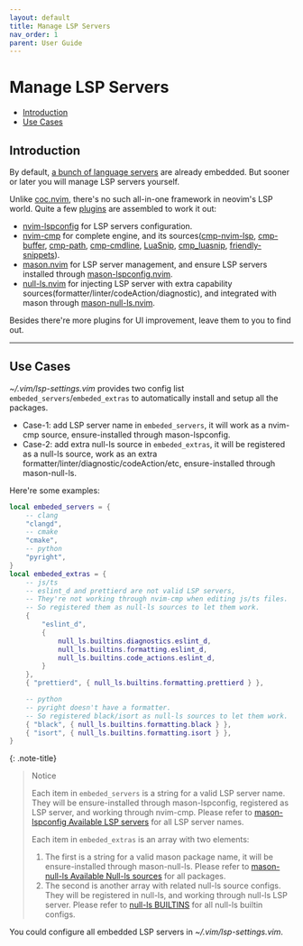 ```yaml
---
layout: default
title: Manage LSP Servers
nav_order: 1
parent: User Guide
---
```


# Manage LSP Servers

- [Introduction](#introduction)
- [Use Cases](#use-cases)

## Introduction

By default, [a bunch of language servers](/lin.nvim.dev/appendix/#lsp-servers) are already embedded. But sooner or later you will manage LSP servers yourself.

Unlike [coc.nvim](https://github.com/neoclide/coc.nvim), there's no such all-in-one framework in neovim's LSP world. Quite a few [plugins](/lin.nvim.dev/user-guide/#ide-like-editing-features) are assembled to work it out:

- [nvim-lspconfig](https://github.com/neovim/nvim-lspconfig) for LSP servers configuration.
- [nvim-cmp](https://github.com/hrsh7th/nvim-cmp) for complete engine, and its sources([cmp-nvim-lsp](https://github.com/hrsh7th/cmp-nvim-lsp), [cmp-buffer](https://github.com/hrsh7th/cmp-buffer), [cmp-path](https://github.com/hrsh7th/cmp-path), [cmp-cmdline](https://github.com/hrsh7th/cmp-cmdline), [LuaSnip](https://github.com/L3MON4D3/LuaSnip), [cmp_luasnip](https://github.com/saadparwaiz1/cmp_luasnip), [friendly-snippets](rafamadriz/friendly-snippets)).
- [mason.nvim](https://github.com/williamboman/mason.nvim) for LSP server management, and ensure LSP servers installed through [mason-lspconfig.nvim](https://github.com/williamboman/mason-lspconfig.nvim).
- [null-ls.nvim](https://github.com/jose-elias-alvarez/null-ls.nvim) for injecting LSP server with extra capability sources(formatter/linter/codeAction/diagnostic), and integrated with mason through [mason-null-ls.nvim](https://github.com/jay-babu/mason-null-ls.nvim).

Besides there're more plugins for UI improvement, leave them to you to find out.

---

## Use Cases

_~/.vim/lsp-settings.vim_ provides two config list `embeded_servers`/`embeded_extras` to automatically install and setup all the packages.

- Case-1: add LSP server name in `embeded_servers`, it will work as a nvim-cmp source, ensure-installed through mason-lspconfig.
- Case-2: add extra null-ls source in `embeded_extras`, it will be registered as a null-ls source, work as an extra formatter/linter/diagnostic/codeAction/etc, ensure-installed through mason-null-ls.

Here're some examples:

```lua
local embeded_servers = {
    -- clang
    "clangd",
    -- cmake
    "cmake",
    -- python
    "pyright",
}
local embeded_extras = {
    -- js/ts
    -- eslint_d and prettierd are not valid LSP servers,
    -- They're not working through nvim-cmp when editing js/ts files.
    -- So registered them as null-ls sources to let them work.
    {
        "eslint_d",
        {
            null_ls.builtins.diagnostics.eslint_d,
            null_ls.builtins.formatting.eslint_d,
            null_ls.builtins.code_actions.eslint_d,
        }
    },
    { "prettierd", { null_ls.builtins.formatting.prettierd } },

    -- python
    -- pyright doesn't have a formatter.
    -- So registered black/isort as null-ls sources to let them work.
    { "black", { null_ls.builtins.formatting.black } },
    { "isort", { null_ls.builtins.formatting.isort } },
}
```

{: .note-title}

> Notice
>
> Each item in `embeded_servers` is a string for a valid LSP server name. They will be ensure-installed through mason-lspconfig, registered as LSP server, and working through nvim-cmp.
> Please refer to [mason-lspconfig Available LSP servers](https://github.com/williamboman/mason-lspconfig.nvim#available-lsp-servers) for all LSP server names.
>
> Each item in `embeded_extras` is an array with two elements:
>
> 1. The first is a string for a valid mason package name, it will be ensure-installed through mason-null-ls. Please refer to [mason-null-ls Available Null-ls sources](https://github.com/jay-babu/mason-null-ls.nvim#available-null-ls-sources) for all packages.
> 2. The second is another array with related null-ls source configs. They will be registered in null-ls, and working through null-ls LSP server. Please refer to [null-ls BUILTINS](https://github.com/jose-elias-alvarez/null-ls.nvim/blob/main/doc/BUILTINS.md) for all null-ls builtin configs.

You could configure all embedded LSP servers in _~/.vim/lsp-settings.vim_.
